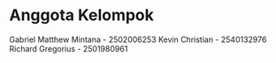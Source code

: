 # Anggota Kelompok
Gabriel Matthew Mintana - 2502006253
Kevin Christian - 2540132976
Richard Gregorius - 2501980961
